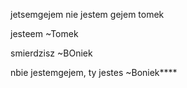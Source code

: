 jetsemgejem
nie jestem gejem tomek 


jesteem ~Tomek


smierdzisz ~BOniek




nbie jestemgejem, ty jestes ~Boniek****
